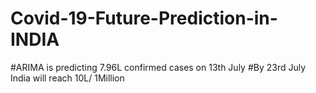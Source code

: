 # Covid-19-Future-Prediction-in-INDIA
#ARIMA is predicting 7.96L confirmed cases on 13th July
#By 23rd July India will reach 10L/ 1Million
